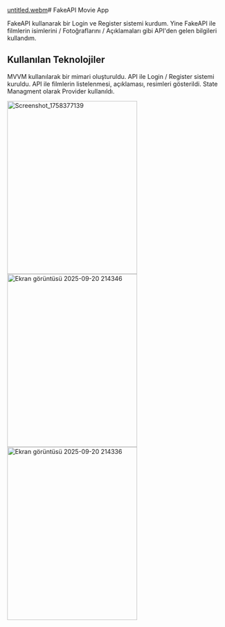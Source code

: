 [untitled.webm](https://github.com/user-attachments/assets/b511445c-80fb-4687-8f80-24076ddd7ce9)# FakeAPI Movie App

FakeAPI kullanarak bir Login ve Register sistemi kurdum. Yine FakeAPI ile filmlerin isimlerini / Fotoğraflarını / Açıklamaları gibi API'den gelen bilgileri kullandım.

## Kullanılan Teknolojiler

MVVM kullanılarak bir mimari oluşturuldu. 
API ile Login / Register sistemi kuruldu.
API ile filmlerin listelenmesi, açıklaması, resimleri gösterildi.
State Managment olarak Provider kullanıldı.







<img width="300" height="400" alt="Screenshot_1758377139" src="https://github.com/user-attachments/assets/38dc6ac5-0119-4973-a993-4b7063885b66" />
<img width="300" height="400" alt="Ekran görüntüsü 2025-09-20 214346" src="https://github.com/user-attachments/assets/3501e5e3-0532-4e56-878a-16edac9bc719" />
<img width="300" height="400" alt="Ekran görüntüsü 2025-09-20 214336" src="https://github.com/user-attachments/assets/540318a8-5628-40bb-a5a9-8bd4e4f78035" />

